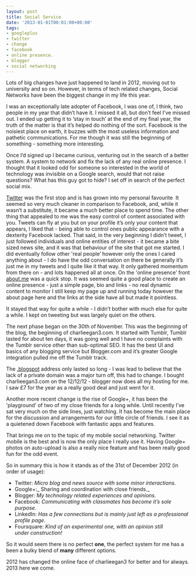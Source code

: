 ```yaml
---
layout: post
title: Social Service
date: '2013-01-01T00:01:00+00:00'
tags:
- googleplus
- twitter
- change
- facebook
- online presence.
- blogger
- social networking
---
```

Lots of big changes have just happened to land in 2012, moving out to university and so on. However, in terms of tech related changes, Social Networks have been the biggest change in my life this year.

I was an exceptionally late adopter of Facebook, I was one of, I think, two people in my year that didn’t have it. I missed it all, but don’t feel I’ve missed out. I ended up getting it to ‘stay in touch’ at the end of my final year, the truth of the matter is that it’s helped do nothing of the sort. Facebook is the noisiest place on earth, it buzzes with the most useless information and pathetic communications. For me though it was still the beginning of something - something more interesting.

Once I’d signed up I became curious, venturing out in the search of a better system. A system to network and fix the lack of any real online presence. I thought that it looked odd for someone so interested in the world of technology was invisible on a Google search, would that not raise questions? What has this guy got to hide? I set off in search of the perfect social mix.

[Twitter](https://twitter.com/charlieegan3) was the first stop and is has grown into my personal favourite  It seemed so very much cleaner in comparison to Facebook, and, while it wasn’t a substitute, it became a much better place to spend time. The other thing that appealed to me was the easy control of content associated with you. Tweets can fly at you but on your profile it’s only your content that appears, I liked that - being able to control ones public appearance with a dexterity Facebook lacked. That said, in the very beginning I didn’t tweet, I just followed individuals and online entities of interest - it became a bite sized news site, and it was that behaviour of the site that got me started. I did eventually follow other 'real people’ however only the ones I cared anything about - I do have the odd conversation on there be generally it’s just me in my tweets and I quite like it that way.
It only gathered momentum from there on - and lots happened all at once. On the 'online presence’ front [about.me](http://about.me/charlieegan3) was a quick stop. It was seemed quite a good place to create an online presence - just a simple page, bio and links - no real dynamic content to monitor I still keep my page up and running today however the about page here and the links at the side have all but made it pointless.

It stayed that way for quite a while - I didn’t bother with much else for quite a while. I kept on tweeting but was largely quiet on the others.

The next phase began on the 30th of November. This was the beginning of the blog, the beginning of charlieegan3.com. It started with Tumblr, Tumblr lasted for about ten days, it was going well and I have no complaints with the Tumblr service other than sub-optimal SEO. It has the best UI and basics of any blogging service but Blogger.com and it’s greater Google integration pulled me off the Tumblr track.

The [.blogspot](http://charlieegan3.blogspot.com/) address only lasted so long - I was lead to believe that the lack of a private domain was a major turn off, this had to change. I bought charlieegan3.com on the 12/12/12 - blogger now does all my hosting for me. I saw £7 for the year as a really good deal and just went for it.

Another more recent change is the rise of Google+, it has been the 'playground’ of two of my close friends for a long while. Until recently I’ve sat very much on the side lines, just watching. It has become the main place for the discussion and arrangements for our little circle of friends. I see it as a quietened down Facebook with fantastic apps and features.

That brings me on to the topic of my mobile social networking. Twitter mobile is the best and is now the only place I really use it. Having Google+ photos on auto-upload is also a really nice feature and has been really good fun for the odd event.

So in summary this is how it stands as of the 31st of December 2012 (in order of usage):

* Twitter: _Micro blog and news source with some minor interactions._
* Google+:_ Sharing and coordination with close friends._
* Blogger: _My technology related experiences and opinions._
* Facebook: _Communicating with classmates has become it’s sole purpose._
* LinkedIn: _Has a few connections but is mainly just left as a professional profile page._
* Foursquare: _Kind of an experimental one, with an opinion still under construction!_

So it would seem there is no perfect **one**, the perfect system for me has a been a bulky blend of **many** different options.

2012 has changed the online face of charlieegan3 for better and for always. 2013 here we come.
